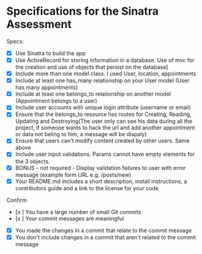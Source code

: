 # Specifications for the Sinatra Assessment

Specs:
- [x] Use Sinatra to build the app
- [x] Use ActiveRecord for storing information in a database. Use of mvc for the creation and use of objects that persist on the database]
- [x] Include more than one model class. I used  User, location, appointments
- [x] Include at least one has_many relationship on your User model (User has many appointments)
- [x] Include at least one belongs_to relationship on another model (Appointment belongs to a user)
- [x] Include user accounts with unique login attribute (username or email)
- [x] Ensure that the belongs_to resource has routes for Creating, Reading, Updating and Destroying(The user only can see his data during all the project, if someone wants to hack the url and add another appointment or data not beling to him, a message will be dispaly)
- [x] Ensure that users can't modify content created by other users. Same above
- [x] Include user input validations. Params cannot have empty elements for the 3 objects.
- [x] BONUS - not required - Display validation failures to user with error message (example form URL e.g. /posts/new)
- [x] Your README.md includes a short description, install instructions, a contributors guide and a link to the license for your code

Confirm
- [x ] You have a large number of small Git commits
- [x ] Your commit messages are meaningful
- [x] You made the changes in a commit that relate to the commit message
- [x] You don't include changes in a commit that aren't related to the commit message
